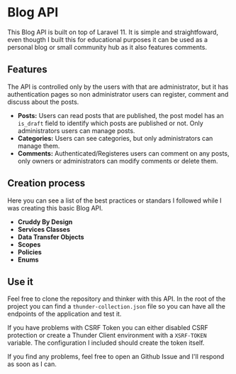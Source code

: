 # Blog API

This Blog API is built on top of Laravel 11. It is simple and straightfoward, even thougth I built this for educational purposes it can be used as a personal blog or small community hub as it also features comments.

## Features

The API is controlled only by the users with that are administrator, but it has authentication pages so non administrator users can register, comment and discuss about the posts.

-   **Posts:** Users can read posts that are published, the post model has an `is_draft` field to identify which posts are published or not. Only administrators users can manage posts.
-   **Categories:** Users can see categories, but only administrators can manage them.
-   **Comments:** Authenticated/Registeres users can comment on any posts, only owners or administrators can modify comments or delete them.

## Creation process

Here you can see a list of the best practices or standars I followed while I was creating this basic Blog API.

-   **Cruddy By Design**
-   **Services Classes**
-   **Data Transfer Objects**
-   **Scopes**
-   **Policies**
-   **Enums**

## Use it

Feel free to clone the repository and thinker with this API. In the root of the project you can find a `thunder-collection.json` file so you can have all the endpoints of the application and test it.

If you have problems with CSRF Token you can either disabled CSRF protection or create a Thunder Client environment with a `XSRF-TOKEN` variable. The configuration I included should create the token itself.

If you find any problems, feel free to open an Github Issue and I'll respond as soon as I can.
